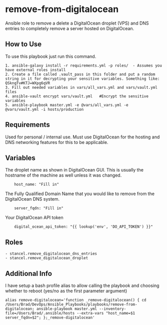 remove-from-digitalocean
=========

Ansible role to remove a delete a DigitalOcean droplet (VPS) and DNS entries to completely remove a server hosted on DigitalOcean.


How to Use
------------

To use this playbook just run this command.

	1. ansible-galaxy install -r requirements.yml -p roles/  - Assumes you have external roles install
	2. Create a file called .vault_pass in this folder and put a random string in it for decrypting your sensitive variables. Something like: QSkngTv#KTJ=WXpg6qVR
	3. Fill out needed variables in vars/all_vars.yml and vars/vault.yml files
	4. ansible-vault encrypt vars/vault.yml   #Encrypt the sensitive variables
	5. ansible-playbook master.yml -e @vars/all_vars.yml -e @vars/vault.yml -i hosts/production


Requirements
------------

Used for personal / internal use. Must use DigitalOcean for the hosting and DNS networking features for this to be applicable.

Variables
------------

The droplet name as shown in DigitalOcean GUI. This is usually the hostname of the machine as well unless it was changed.
```
	host_name: "Fill in"
```
The Fully Qualified Domain Name that you would like to remove from the DigitalOcean DNS  system.
```
	server_fqdn: "Fill in"
```
Your DigitalOcean API token
```
	digital_ocean_api_token: "{{ lookup('env', 'DO_API_TOKEN') }}"
```

Roles
------------

	- stancel.remove_digitalocean_dns_entries	
	- stancel.remove_digitalocean_droplet	

Additional Info
------------

I have setup a bash profile alias to allow calling the playbook and choosing whether to reboot (yes/no as the first parameter argument)

```
alias remove-digitalocean='function _remove-digitalocean() { cd /Users/Brad/DevOps/Ansible_Playbooks/playbooks/remove-from-digitalocean; ansible-playbook master.yml --inventory-file=/Users/Brad/.ansible/hosts --extra-vars "host_name=$1 server_fqdn=$2"; };_remove-digitalocean'
```



